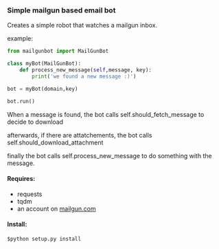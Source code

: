 ### Simple mailgun based email bot


Creates a simple robot that watches a mailgun inbox.
	
example:

```python
from mailgunbot import MailGunBot

class myBot(MailGunBot):
	def process_new_message(self,message, key):
		print('we found a new message :)')

bot = myBot(domain,key)

bot.run()
```

When a message is found, the bot calls self.should_fetch_message to decide to download

afterwards, if there are attatchements, the bot calls self.should_download_attachment

finally the bot calls self.process_new_message to do something with the message.

#### Requires:

* requests
* tqdm
* an account on [mailgun.com](www.mailgun.com)

#### Install:

```$python setup.py install```